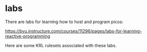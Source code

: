 # labs
There are labs for learning how to host and program picos:

https://byu.instructure.com/courses/11296/pages/labs-for-learning-reactive-programming

Here are some KRL rulesets associated with these labs.
